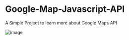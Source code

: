 # Google-Map-Javascript-API
A Simple Project to learn more about Google Maps API

![image](https://user-images.githubusercontent.com/47186806/110402971-380efc80-8074-11eb-8bf0-43ff8eeced3e.PNG)
